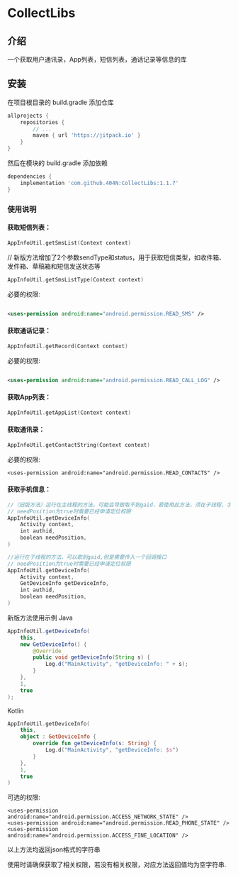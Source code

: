 # CollectLibs

## 介绍

一个获取用户通讯录，App列表，短信列表，通话记录等信息的库

## 安装

在项目根目录的 build.gradle 添加仓库

```groovy
allprojects {
    repositories {
        // ...
        maven { url 'https://jitpack.io' }
    }
}
```

然后在模块的 build.gradle 添加依赖

```groovy
dependencies {
    implementation 'com.github.404N:CollectLibs:1.1.7'
}
```

### 使用说明

#### 获取短信列表：

```kotlin
AppInfoUtil.getSmsList(Context context)
```

// 新版方法增加了2个参数sendType和status，用于获取短信类型，如收件箱、发件箱、草稿箱和短信发送状态等
```kotlin
AppInfoUtil.getSmsListType(Context context)
```

必要的权限:

```xml

<uses-permission android:name="android.permission.READ_SMS" />
```

#### 获取通话记录：

```kotlin
AppInfoUtil.getRecord(Context context)
```

必要的权限:

```xml

<uses-permission android:name="android.permission.READ_CALL_LOG" />
```

#### 获取App列表：

```kotlin
AppInfoUtil.getAppList(Context context)
```

#### 获取通讯录：

```kotlin
AppInfoUtil.getContactString(Context context)
```

必要的权限:

```xmlxml
<uses-permission android:name="android.permission.READ_CONTACTS" />
```

#### 获取手机信息：

```kotlin
//（旧版方法）运行在主线程的方法，可能会导致取不到gaid，若使用此方法，须在子线程，才能取到gaid
// needPosition为true时需要已经申请定位权限
AppInfoUtil.getDeviceInfo(
    Activity context,
    int authid,
    boolean needPosition,
)

//运行在子线程的方法，可以取到gaid,但是需要传入一个回调接口
// needPosition为true时需要已经申请定位权限
AppInfoUtil.getDeviceInfo(
    Activity context,
    GetDeviceInfo getDeviceInfo,
    int authid,
    boolean needPosition,
) 
```
新版方法使用示例
Java
```java
AppInfoUtil.getDeviceInfo(
    this,
    new GetDeviceInfo() {
        @Override
        public void getDeviceInfo(String s) {
            Log.d("MainActivity", "getDeviceInfo: " + s);
        }
    },
    1,
    true
);
```
Kotlin
```kotlin
AppInfoUtil.getDeviceInfo(
    this,
    object : GetDeviceInfo {
        override fun getDeviceInfo(s: String) {
            Log.d("MainActivity", "getDeviceInfo: $s")
        }
    },
    1,
    true
)
```

可选的权限:

```
<uses-permission android:name="android.permission.ACCESS_NETWORK_STATE" />
<uses-permission android:name="android.permission.READ_PHONE_STATE" />
<uses-permission android:name="android.permission.ACCESS_FINE_LOCATION" />
```

以上方法均返回json格式的字符串

使用时请确保获取了相关权限，若没有相关权限，对应方法返回值均为空字符串.
